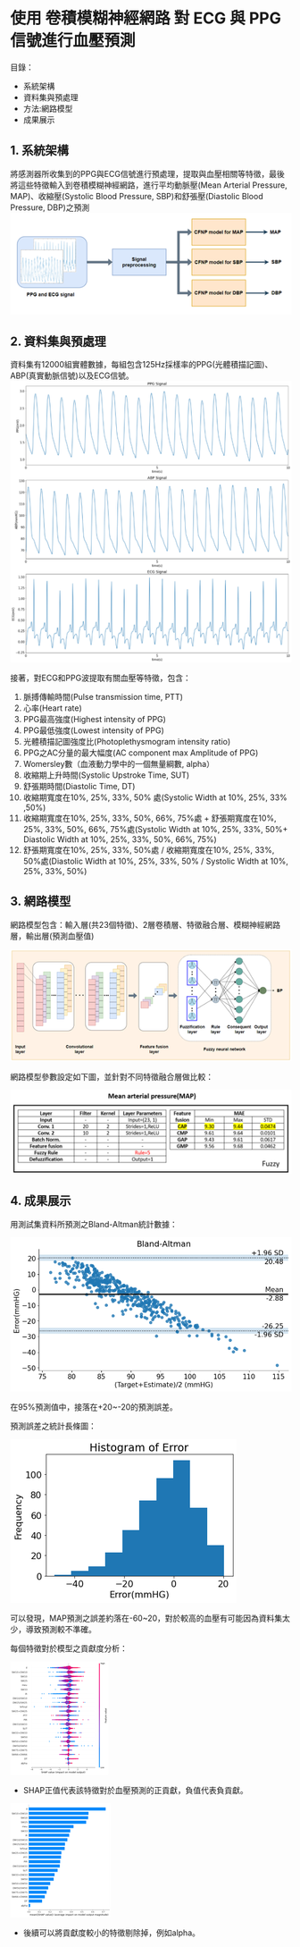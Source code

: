 # 使用 卷積模糊神經網路 對 ECG 與 PPG 信號進行血壓預測

目錄：
- 系統架構
- 資料集與預處理
- 方法:網路模型
- 成果展示

## 1. 系統架構
將感測器所收集到的PPG與ECG信號進行預處理，提取與血壓相關等特徵，最後將這些特徵輸入到卷積模糊神經網路，進行平均動脈壓(Mean Arterial Pressure, MAP)、收縮壓(Systolic Blood Pressure, SBP)和舒張壓(Diastolic Blood Pressure, DBP)之預測
![image](https://github.com/Slaung/Blood-Pressure-Estimation-CFNP/blob/main/Figure1.png)

## 2. 資料集與預處理
資料集有12000組實體數據，每組包含125Hz採樣率的PPG(光體積描記圖)、ABP(真實動脈信號)以及ECG信號。
![image](https://github.com/Slaung/Blood-Pressure-Estimation-CFNP/blob/main/Figure3.png)

接著，對ECG和PPG波提取有關血壓等特徵，包含：
1. 脈搏傳輸時間(Pulse transmission time, PTT)
2. 心率(Heart rate)
3. PPG最高強度(Highest intensity of PPG)
4. PPG最低強度(Lowest intensity of PPG)
5. 光體積描記圖強度比(Photoplethysmogram intensity ratio)
6. PPG之AC分量的最大幅度(AC component max Amplitude of PPG)
7. Womersley數（血液動力學中的一個無量綱數, alpha）
8. 收縮期上升時間(Systolic Upstroke Time, SUT)
9. 舒張期時間(Diastolic Time, DT)
10. 收縮期寬度在10%, 25%, 33%, 50% 處(Systolic Width at 10%, 25%, 33% ,50%)
11. 收縮期寬度在10%, 25%, 33%, 50%, 66%, 75%處 + 舒張期寬度在10%, 25%, 33%, 50%, 66%, 75%處(Systolic Width at 10%, 25%, 33%, 50%+ Diastolic Width at 10%, 25%, 33%, 50%, 66%, 75%)
12. 舒張期寬度在10%, 25%, 33%, 50%處 / 收縮期寬度在10%, 25%, 33%, 50%處(Diastolic Width at 10%, 25%, 33%, 50% / Systolic Width at 10%, 25%, 33%, 50%)

## 3. 網路模型
網路模型包含：輸入層(共23個特徵)、2層卷積層、特徵融合層、模糊神經網路層，輸出層(預測血壓值)

![image](https://github.com/Slaung/Blood-Pressure-Estimation-CFNP/blob/main/Figure2.png)

網路模型參數設定如下圖，並針對不同特徵融合層做比較：

![image](https://github.com/Slaung/Blood-Pressure-Estimation-CFNP/blob/main/Figure7.png)

## 4. 成果展示
用測試集資料所預測之Bland-Altman統計數據：

![image](https://github.com/Slaung/Blood-Pressure-Estimation-CFNP/blob/main/Figure12.png)

在95%預測值中，接落在+20~-20的預測誤差。

預測誤差之統計長條圖：

![image](https://github.com/Slaung/Blood-Pressure-Estimation-CFNP/blob/main/Figure11.png)

可以發現，MAP預測之誤差約落在-60~20，對於較高的血壓有可能因為資料集太少，導致預測較不準確。

每個特徵對於模型之貢獻度分析：

![image](https://github.com/Slaung/Blood-Pressure-Estimation-CFNP/blob/main/Figure8.png)

- SHAP正值代表該特徵對於血壓預測的正貢獻，負值代表負貢獻。


![image](https://github.com/Slaung/Blood-Pressure-Estimation-CFNP/blob/main/Figure9.png)

- 後續可以將貢獻度較小的特徵剔除掉，例如alpha。
